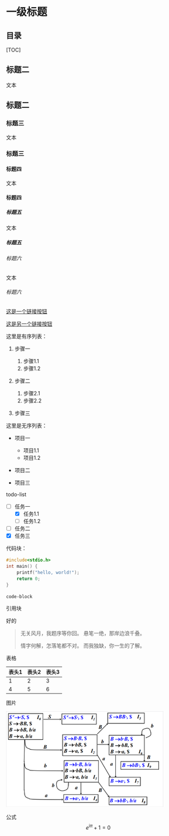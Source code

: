 # 一级标题

## 目录

[TOC]



## 标题二

文本

## 标题二

### 标题三

文本

### 标题三

#### 标题四

文本

#### 标题四

##### 标题五

文本

##### 标题五

###### 标题六

文本

###### 标题六

[这是一个链接按钮]()

[这是另一个链接按钮]()

这里是有序列表：

1. 步骤一
   1. 步骤1.1
   2. 步骤1.2

2. 步骤二
   1. 步骤2.1
   2. 步骤2.2

3. 步骤三

这里是无序列表：

- 项目一
  - 项目1.1
  - 项目1.2

- 项目二
- 项目三

todo-list

- [ ] 任务一
  - [x] 任务1.1
  - [ ] 任务1.2
- [ ] 任务二
- [x] 任务三

代码块：

```c++
#include<stdio.h>
int main() {
    printf("hello, world!");
    return 0;
}
```

`code-block`

引用块

好的

> 无关风月，我题序等你回。
>悬笔一绝，那岸边浪千叠。
> 
>情字何解，怎落笔都不对。
> 而我独缺，你一生的了解。

表格

| 表头1 | 表头2 | 表头3 |
| ----- | ----- | ----- |
| 1     | 2     | 3     |
| 4     | 5     | 6     |

图片

<img src="./assets/image-20231004111305134.png" alt="ok" style="zoom:67%;" />

公式
$$
e^{\text{i}\pi}+1=0
$$

